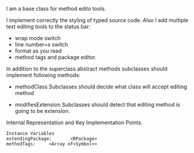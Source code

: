 I am a base class for method edito tools.

I implement correctly the styling of typed source code. 
Also I add multiple text editing tools to the status bar: 
- wrap mode switch 
- line number=s switch
- format as you read 
- method tags and package editor.

In addition to the superclass abstract methods subclasses should implement following methods: 

- methodClass 
Subclasses should decide what class will accept editing method

- modifiesExtension 
Subclasses should detect that editing method is going to be extension.

Internal Representation and Key Implementation Points.

    Instance Variables
	extendingPackage:		<RPackage>
	methodTags:		<Array of<Symbol>>